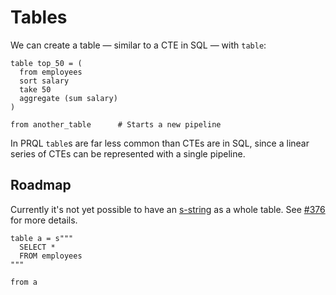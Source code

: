 # Tables

We can create a table — similar to a CTE in SQL — with `table`:

```prql
table top_50 = (
  from employees
  sort salary
  take 50
  aggregate (sum salary)
)

from another_table      # Starts a new pipeline
```

In PRQL `table`s are far less common than CTEs are in SQL, since a linear
series of CTEs can be represented with a single pipeline.

## Roadmap

Currently it's not yet possible to have an
[s-string](./../language-features/s-strings.md) as a whole table. See
[#376](https://github.com/prql/prql/issues/376) for more details.

<!-- TODO: find an example that we can't currently represent with PRQL -->
```prql_no_test
table a = s"""
  SELECT *
  FROM employees
"""

from a
```

